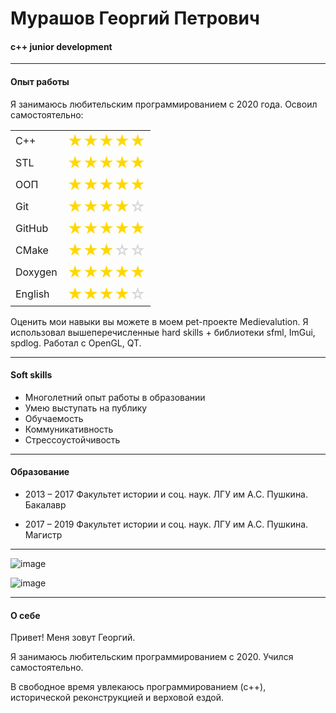 # Мурашов Георгий Петрович
#### c++ junior development

---
#### Опыт работы

Я занимаюсь любительским программированием с 2020 года. 
Освоил самостоятельно:

<table style="border-collapse: collapse; border: none;">
  <tr>
    <td style="border: none;">C++</td>
    <td style="border: none;"><span style="font-size: 24px; color: gold">★★★★★</span></td>
  </tr>
  <tr>
    <td style="border: none;">STL</td>
    <td style="border: none;"><span style="font-size: 24px; color: gold">★★★★★</span></td>
  </tr>
  <tr>
    <td style="border: none;">ООП</td>
    <td style="border: none;"><span style="font-size: 24px; color: gold">★★★★★</span></td>
  </tr>
  <tr>
    <td style="border: none;">Git</td>
    <td style="border: none;"><span style="font-size: 24px; color: gold">★★★★</span><span style="font-size: 24px; color: lightgray">☆</span></td>
  </tr>
  <tr>
    <td style="border: none;">GitHub</td>
    <td style="border: none;"><span style="font-size: 24px; color: gold">★★★★★</span></td>
  </tr>
  <tr>
    <td style="border: none;">CMake</td>
    <td style="border: none;"><span style="font-size: 24px; color: gold">★★★</span><span style="font-size: 24px; color: lightgray">☆☆</span></td>
  </tr>
  <tr>
    <td style="border: none;">Doxygen</td>
    <td style="border: none;"><span style="font-size: 24px; color: gold">★★★★★</span></td>
  </tr>
  <tr>
    <td style="border: none;">English</td>
    <td style="border: none;"><span style="font-size: 24px; color: gold">★★★★</span><span style="font-size: 24px; color: lightgray">☆</span></td>
  </tr>
</table>

Оценить мои навыки вы можете в моем pet-проекте Medievalution.
Я использовал вышеперечисленные hard skills + библиотеки sfml, ImGui, spdlog. Работал с OpenGL, QT.

---

#### Soft skills
* Многолетний опыт работы в образовании
* Умею выступать на публику
* Обучаемость
* Коммуникативность
* Стрессоустойчивость

---

#### Образование
* 2013 – 2017 Факультет истории и соц. наук. ЛГУ им А.С. Пушкина. Бакалавр

* 2017 – 2019 Факультет истории и соц. наук. ЛГУ им А.С. Пушкина. Магистр


---

![image](https://github.com/user-attachments/assets/9ffcdb71-18b7-446f-8863-12d63250d283)

![image](https://github.com/user-attachments/assets/6f25f8ba-5779-4214-9048-bccde1ceae3b)


---

#### О себе

Привет! 
Меня зовут Георгий.

Я занимаюсь любительским программированием с 2020. Учился самостоятельно.

В свободное время увлекаюсь программированием (с++), исторической реконструкцией и верховой ездой.
